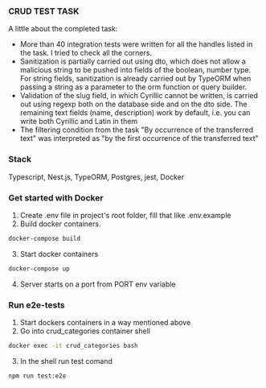### CRUD TEST TASK

A little about the completed task:
- More than 40 integration tests were written for all the handles listed in the task. I tried to check all the corners.
- Sanitization is partially carried out using dto, which does not allow a malicious string to be pushed into fields of the boolean, number type. For string fields, sanitization is already carried out by TypeORM when passing a string as a parameter to the orm function or query builder.
- Validation of the slug field, in which Cyrillic cannot be written, is carried out using regexp both on the database side and on the dto side. The remaining text fields (name, description) work by default, i.e. you can write both Cyrillic and Latin in them
- The filtering condition from the task "By occurrence of the transferred text" was interpreted as "by the first occurrence of the transferred text"

### Stack
Typescript, Nest.js, TypeORM, Postgres, jest, Docker

### Get started with Docker
1. Create .env file in project's root folder, fill that like .env.example
2. Build docker containers.
```bash
docker-compose build
```
3. Start docker containers
```bash
docker-compose up
```
4. Server starts on a port from PORT env variable

### Run e2e-tests
1. Start dockers containers in a way mentioned above
2. Go into crud_categories container shell
```bash
docker exec -it crud_categories bash
```
3. In the shell run test comand
```bash
npm run test:e2e
```
